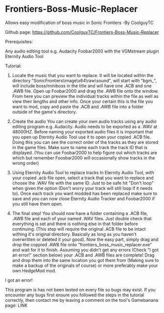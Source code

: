 # Frontiers-Boss-Music-Replacer

Allows easy modification of boss music in Sonic Frontiers
-By CoolguyTC

Github page: https://github.com/CoolguyTC/Frontiers-Boss-Music-Replacer

Prerequisites:

Any audio editing tool e.g. Audacity
Foobar2000 with the VGMstream plugin
Eternity Audio Tool

Tutorial:

1. Locate the music that you want to replace. It will be located within the directory "SonicFrontiers\image\x64\raw\sound", will start with "bgm_", will include boss/miniboss in the title and will have one .ACB and one .AWB file. Open up Foobar2000 and drag the .AWB file onto the window. From here you can preview the individual tracks within the file as well as view their lengths and other info. Once your certain this is the file you want to mod, copy and paste the .ACB and .AWB file into a folder outside of the game's directory.

2. Create the audio
You can create your own audio tracks using any audio editing program e.g. Audacity. Audio needs to be exported as a .WAV at 48000HZ. Before naming your exported audio files it is important that you open up Eternity Audio Tool use it to open your copied .ACB file. Doing this you can see the correct order of the tracks as they are stored in the game files. Make sure to name each track the track ID that is displayed. (You can use Foobar2000 to help figure out which tracks are which but remember Foosbar2000 will occasionally show tracks in the wrong order)

3. Using Eternity Audio Tool to replace tracks
In Eternity Audio Tool, with your copied .acb file open, select a track that you want to replace and choose the .WAV file with the same ID. Just to be safe hit "Don't loop" when given the option (Don't worry your track will still loop if it needs to). Once each track you want modded has been replaced make sure to save and you can now close Eternity Audio Tracker and Foobar2000 if you still have them open.

4. The final step!
You should now have a folder containing a .ACB file, .AWB file and each of your named .WAV files. Just double check that everything is set and there is nothing else in that folder before continuing. (This step will require the original .ACB file to be intact withing it's original directory. Basically as long as you haven't overwritten or deleted it your good). Now the easy part, simply drag and drop the coppied .AWB file onto "frontiers_boss_music_replacer.exe" and wait for it to finish. Assuming you didn't get any errors (Check "I got an error!" section below) your .ACB and .AWB files are complete! Drag and drop them into the same location you got them from (Making sure to make a backup of the originals of course) or more preferably make your own HedgeMod mod.


I got an error!

This program is has not been tested on every file so bugs may exist. If you encounter any bugs first ensure you followed the steps in the tutorial correctly, then contact me by leaving a comment on the tool's Gamebanana page: LINK
